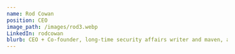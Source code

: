 ```yaml
---
name: Rod Cowan
position: CEO
image_path: /images/rod3.webp
LinkedIn: rodcowan
blurb: CEO + Co-founder, long-time security affairs writer and maven, advising globally on security and media, policy, and communication.
---
```

